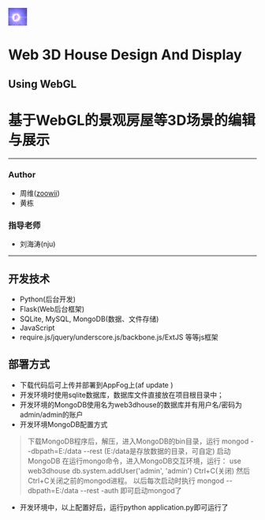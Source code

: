 ![3dhouse](static/img/favicon.ico)
# Web 3D House Design And Display
## Using WebGL
# 基于WebGL的景观房屋等3D场景的编辑与展示
---
### Author
* 周维([zoowii](https://github.com/zoowii))
* 黄栋

### 指导老师
* 刘海涛(nju)

---
## 开发技术
* Python(后台开发)
* Flask(Web后台框架)
* SQLite, MySQL, MongoDB(数据、文件存储)
* JavaScript
* require.js/jquery/underscore.js/backbone.js/ExtJS 等等js框架

## 部署方式
* 下载代码后可上传并部署到AppFog上(af update <project-name>)
* 开发环境时使用sqlite数据库，数据库文件直接放在项目根目录中；
* 开发环境的MongoDB使用名为web3dhouse的数据库并有用户名/密码为admin/admin的账户
* 开发环境MongoDB配置方式
>下载MongoDB程序后，解压，进入MongoDB的bin目录，运行
mongod --dbpath=E:/data --rest (E:/data是存放数据的目录，可自定)
启动MongoDB
在运行mongo命令，进入MongoDB交互环境，运行：
use web3dhouse
db.system.addUser('admin', 'admin')
Ctrl+C(关闭)
然后Ctrl+C关闭之前的mongod进程。
以后每次启动时执行
mongod --dbpath=E:/data --rest -auth
即可启动mongod了

* 开发环境中，以上配置好后，运行python application.py即可运行了
